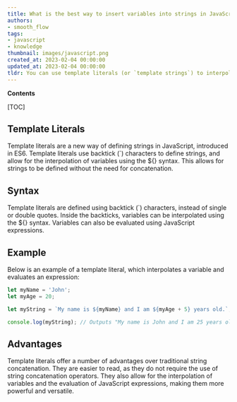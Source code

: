 ```yaml
---
title: What is the best way to insert variables into strings in JavaScript without using string concatenation?
authors:
- smooth_flow
tags:
- javascript
- knowledge
thumbnail: images/javascript.png
created_at: 2023-02-04 00:00:00
updated_at: 2023-02-04 00:00:00
tldr: You can use template literals (or `template strings`) to interpolate variables in strings in JavaScript without concatenation.
---
```


**Contents**

[TOC]

## Template Literals
Template literals are a new way of defining strings in JavaScript, introduced in ES6. Template literals use backtick (`) characters to define strings, and allow for the interpolation of variables using the ${} syntax. This allows for strings to be defined without the need for concatenation. 

## Syntax
Template literals are defined using backtick (`) characters, instead of single or double quotes. Inside the backticks, variables can be interpolated using the ${} syntax. Variables can also be evaluated using JavaScript expressions. 

## Example
Below is an example of a template literal, which interpolates a variable and evaluates an expression:

```javascript
let myName = 'John';
let myAge = 20;

let myString = `My name is ${myName} and I am ${myAge + 5} years old.`;

console.log(myString); // Outputs "My name is John and I am 25 years old."
```

## Advantages
Template literals offer a number of advantages over traditional string concatenation. They are easier to read, as they do not require the use of string concatenation operators. They also allow for the interpolation of variables and the evaluation of JavaScript expressions, making them more powerful and versatile.
